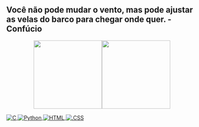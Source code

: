 <h2>Você não pode mudar o vento, mas pode ajustar as velas do barco para chegar onde quer. - Confúcio</h2></p>

<div align="center">
  <a href="https://github.com/rafaballerini">
  <img height="180em" src="https://github-readme-stats.vercel.app/api?username=fcodesouza&show_icons=true&theme=codeSTACKr&include_all_commits=true&count_private=true"/><img height="180em" src="https://github-readme-stats.vercel.app/api/top-langs/?username=fcodesouza&layout=compact&langs_count=7&theme=codeSTACKr"/>
</div>

  <img align = "center" alt = "C" src = "https://img.shields.io/badge/C-00599C?style=for-the-badge&logo=c&logoColor=white" /> <img align = "center" alt = "Python" src = "https://img.shields.io/badge/Python-14354C?style=for-the-badge&logo=python&logoColor=white" /> <img align = "center" alt = "HTML" src = "https://img.shields.io/badge/HTML-239120?style=for-the-badge&logo=html5&logoColor=white" /> <img align = "center" alt = ".CSS" src = "https://img.shields.io/badge/CSS-239120?&style=for-the-badge&logo=css3&logoColor=white" />
